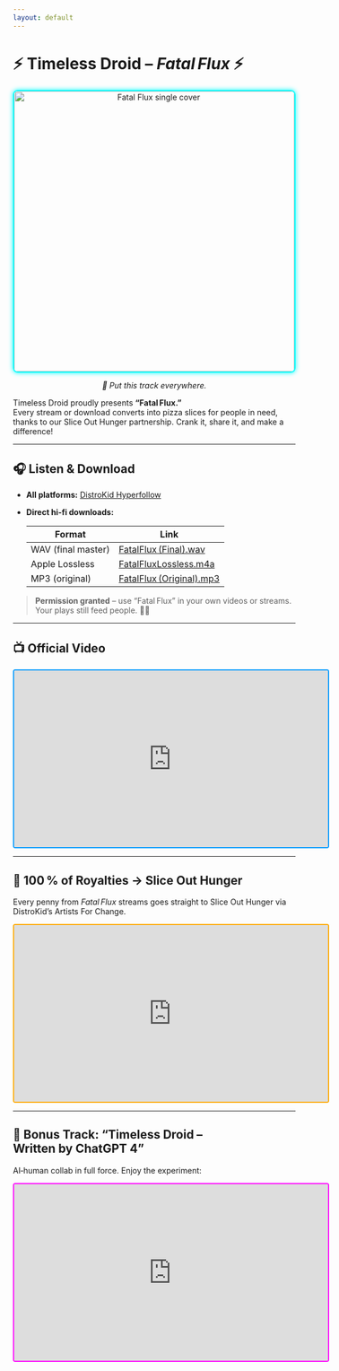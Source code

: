 ```yaml
---
layout: default
---
```


# ⚡ Timeless Droid – *Fatal Flux* ⚡

<center>
  <img src="https://blogger.googleusercontent.com/img/a/AVvXsEjvdFVeyyOoiFtMbrm9XLAsWlewczNH58MYQ5TTGcVXkxEL2vLSURBp1JxcL15S4HvtO1Yv3asOhOwiu8U_hknLev_ChK2JogD9LATiXpIHVC8cD6rPRZp6xFiaTCSOmJYuxTJWo3hKB25etpz1-_M5HgzTcxQUc86AnT1xAUwDkheK5Kl7Kgoh8ZoW3kBg=s500"
       alt="Fatal Flux single cover"
       width="500" height="500"
       style="border:2px solid #0ff;border-radius:8px;box-shadow:0 0 8px #0ff">
</center>

<p align="center"><em>🤖 Put this track everywhere.</em></p>

Timeless Droid proudly presents **“Fatal Flux.”**  
Every stream or download converts into pizza slices for people in need, thanks to our Slice Out Hunger partnership. Crank it, share it, and make a difference!

---

## 🎧 Listen & Download

* **All platforms:** [DistroKid Hyperfollow](https://hyperfollow.com/timelessdroid/fatal-flux)  
* **Direct hi‑fi downloads:**

  | Format | Link |
  |---|---|
  | WAV (final master) | [FatalFlux (Final).wav](https://timelessdroid.com/FatalFlux(Final).wav) |
  | Apple Lossless | [FatalFluxLossless.m4a](https://timelessdroid.com/FatalFluxLossless.m4a) |
  | MP3 (original) | [FatalFlux (Original).mp3](https://timelessdroid.com/FatalFlux(Original).mp3) |

> **Permission granted** – use “Fatal Flux” in your own videos or streams. Your plays still feed people. 🍕✨

---

## 📺 Official Video

<center>
<iframe width="560" height="315"
        src="https://www.youtube.com/embed/bRp4bicwrGI?si=ec3IsNj0BPyy-x68"
        frameborder="0" allowfullscreen
        style="border:2px solid #09f;border-radius:4px"></iframe>
</center>

---

## 🍕 100 % of Royalties → Slice Out Hunger

Every penny from *Fatal Flux* streams goes straight to Slice Out Hunger via DistroKid’s Artists For Change.

<center>
<iframe width="560" height="315"
        src="https://www.youtube.com/embed/wvNCNrhcB0g?si=dBBL1i8frw5JiaHD"
        frameborder="0" allowfullscreen
        style="border:2px solid #fa0;border-radius:4px"></iframe>
</center>

---

## 🤖 Bonus Track: “Timeless Droid – Written by ChatGPT 4”

AI‑human collab in full force. Enjoy the experiment:

<center>
<iframe width="560" height="315"
        src="https://www.youtube.com/embed/KtyNvWKp0wk?si=h-ccoV_d4BY4k2Cn"
        frameborder="0" allowfullscreen
        style="border:2px solid #f0f;border-radius:4px"></iframe>
</center>
